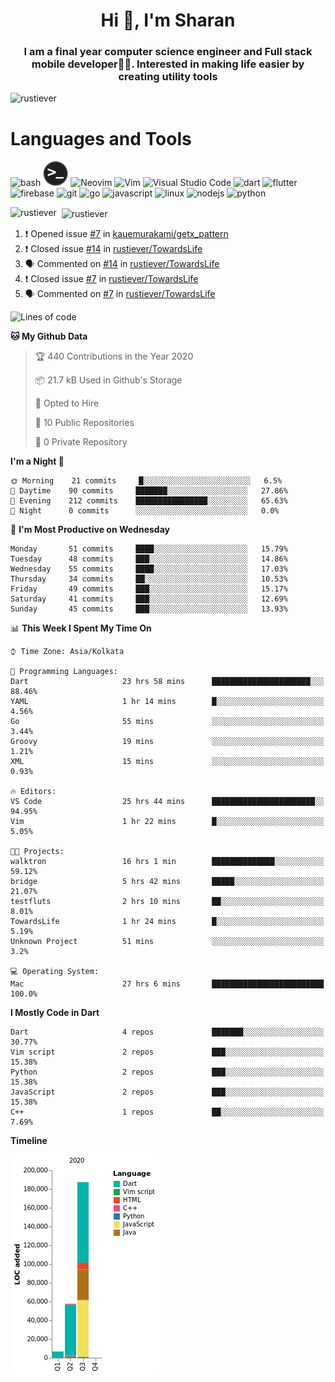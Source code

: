 <h1 align="center">Hi 👋, I'm Sharan</h1>
<h3 align="center">I am a final year computer science engineer and Full stack mobile developer👨‍💻. Interested in making life easier by creating utility tools</h3>


<p align="left"> <img src="https://komarev.com/ghpvc/?username=rustiever" alt="rustiever" /> </p>

<!-- * 🔭 I’m currently working on [Bridge](https://github.com/rustiever/bridge)

* 🌱 I’m currently learning **Flutter, Golang**

* 📫 How to reach me **sharanneeded@gmail.com**

* ⚡ Available for Freelance projects/internship opportunities. -->

# Languages and Tools

<p align="left">

  <img src="https://www.vectorlogo.zone/logos/gnu_bash/gnu_bash-icon.svg" alt="bash" width="40" height="40"/>

  <img src="https://raw.githubusercontent.com/github/explore/d92924b1d925bb134e308bd29c9de6c302ed3beb/topics/terminal/terminal.png" alt="Terminal" width="40" height="40"/> 

  <img src="https://www.vectorlogo.zone/logos/neovimio/neovimio-icon.svg" alt="Neovim" width="40" height="40"/> 
  
  <img src="https://www.vectorlogo.zone/logos/vim/vim-icon.svg" alt="Vim" width="40" height="40"/> 

  <img src="https://www.vectorlogo.zone/logos/visualstudio_code/visualstudio_code-icon.svg" alt="Visual Studio Code" width="40" height="40"/> 

  <img src="https://www.vectorlogo.zone/logos/dartlang/dartlang-icon.svg" alt="dart" width="40" height="40"/>

  <img src="https://www.vectorlogo.zone/logos/flutterio/flutterio-icon.svg" alt="flutter" width="40" height="40"/> 
  
  <img src="https://www.vectorlogo.zone/logos/firebase/firebase-icon.svg" alt="firebase" width="40" height="40"/>

  <img src="https://www.vectorlogo.zone/logos/git-scm/git-scm-icon.svg" alt="git" width="40" height="40"/> 

  <img src="https://devicons.github.io/devicon/devicon.git/icons/go/go-original.svg" alt="go" width="40" height="40"/>

  <img src="https://devicons.github.io/devicon/devicon.git/icons/javascript/javascript-original.svg" alt="javascript" width="40" height="40"/>
  
  <img src="https://devicons.github.io/devicon/devicon.git/icons/linux/linux-original.svg" alt="linux" width="40" height="40"/> 

  <img src="https://devicons.github.io/devicon/devicon.git/icons/nodejs/nodejs-original-wordmark.svg" alt="nodejs" width="40" height="40"/>

  <img src="https://devicons.github.io/devicon/devicon.git/icons/python/python-original.svg" alt="python" width="40" height="40"/>
  </p>
  <p> <img align="left" src="https://github-readme-stats.vercel.app/api/top-langs/?username=rustiever&layout=compact&hide=html" alt="rustiever" /></p>

  <p>&nbsp; <img align="center" src="https://github-readme-stats.vercel.app/api?username=rustiever&show_icons=true" alt="rustiever" /></p>

<!--START_SECTION:activity-->
1. ❗️ Opened issue [#7](https://github.com/kauemurakami/getx_pattern/issues/7) in [kauemurakami/getx_pattern](https://github.com/kauemurakami/getx_pattern)
2. ❗️ Closed issue [#14](https://github.com/rustiever/TowardsLife/issues/14) in [rustiever/TowardsLife](https://github.com/rustiever/TowardsLife)
3. 🗣 Commented on [#14](https://github.com/rustiever/TowardsLife/issues/14) in [rustiever/TowardsLife](https://github.com/rustiever/TowardsLife)
4. ❗️ Closed issue [#7](https://github.com/rustiever/TowardsLife/issues/7) in [rustiever/TowardsLife](https://github.com/rustiever/TowardsLife)
5. 🗣 Commented on [#7](https://github.com/rustiever/TowardsLife/issues/7) in [rustiever/TowardsLife](https://github.com/rustiever/TowardsLife)
<!--END_SECTION:activity-->

<!--START_SECTION:waka-->
![Lines of code](https://img.shields.io/badge/From%20Hello%20World%20I%27ve%20Written-6.7%20million%20lines%20of%20code-blue)

**🐱 My Github Data** 

> 🏆 440 Contributions in the Year 2020
 > 
> 📦 21.7 kB Used in Github's Storage 
 > 
> 💼 Opted to Hire
 > 
> 📜 10 Public Repositories
 > 
> 🔑 0 Private Repository 
 > 
**I'm a Night 🦉** 

```text
🌞 Morning    21 commits     █░░░░░░░░░░░░░░░░░░░░░░░░   6.5% 
🌆 Daytime    90 commits     ███████░░░░░░░░░░░░░░░░░░   27.86% 
🌃 Evening    212 commits    ████████████████░░░░░░░░░   65.63% 
🌙 Night      0 commits      ░░░░░░░░░░░░░░░░░░░░░░░░░   0.0%

```
📅 **I'm Most Productive on Wednesday** 

```text
Monday       51 commits     ████░░░░░░░░░░░░░░░░░░░░░   15.79% 
Tuesday      48 commits     ███░░░░░░░░░░░░░░░░░░░░░░   14.86% 
Wednesday    55 commits     ████░░░░░░░░░░░░░░░░░░░░░   17.03% 
Thursday     34 commits     ██░░░░░░░░░░░░░░░░░░░░░░░   10.53% 
Friday       49 commits     ███░░░░░░░░░░░░░░░░░░░░░░   15.17% 
Saturday     41 commits     ███░░░░░░░░░░░░░░░░░░░░░░   12.69% 
Sunday       45 commits     ███░░░░░░░░░░░░░░░░░░░░░░   13.93%

```


📊 **This Week I Spent My Time On** 

```text
⌚︎ Time Zone: Asia/Kolkata

💬 Programming Languages: 
Dart                     23 hrs 58 mins      ██████████████████████░░░   88.46% 
YAML                     1 hr 14 mins        █░░░░░░░░░░░░░░░░░░░░░░░░   4.56% 
Go                       55 mins             ░░░░░░░░░░░░░░░░░░░░░░░░░   3.44% 
Groovy                   19 mins             ░░░░░░░░░░░░░░░░░░░░░░░░░   1.21% 
XML                      15 mins             ░░░░░░░░░░░░░░░░░░░░░░░░░   0.93%

🔥 Editors: 
VS Code                  25 hrs 44 mins      ███████████████████████░░   94.95% 
Vim                      1 hr 22 mins        █░░░░░░░░░░░░░░░░░░░░░░░░   5.05%

🐱‍💻 Projects: 
walktron                 16 hrs 1 min        ██████████████░░░░░░░░░░░   59.12% 
bridge                   5 hrs 42 mins       █████░░░░░░░░░░░░░░░░░░░░   21.07% 
testfluts                2 hrs 10 mins       ██░░░░░░░░░░░░░░░░░░░░░░░   8.01% 
TowardsLife              1 hr 24 mins        █░░░░░░░░░░░░░░░░░░░░░░░░   5.19% 
Unknown Project          51 mins             ░░░░░░░░░░░░░░░░░░░░░░░░░   3.2%

💻 Operating System: 
Mac                      27 hrs 6 mins       █████████████████████████   100.0%

```

**I Mostly Code in Dart** 

```text
Dart                     4 repos             ███████░░░░░░░░░░░░░░░░░░   30.77% 
Vim script               2 repos             ███░░░░░░░░░░░░░░░░░░░░░░   15.38% 
Python                   2 repos             ███░░░░░░░░░░░░░░░░░░░░░░   15.38% 
JavaScript               2 repos             ███░░░░░░░░░░░░░░░░░░░░░░   15.38% 
C++                      1 repos             ██░░░░░░░░░░░░░░░░░░░░░░░   7.69%

```


**Timeline**

![Chart not found](https://github.com/rustiever/rustiever/blob/master/charts/bar_graph.png) 


<!--END_SECTION:waka-->